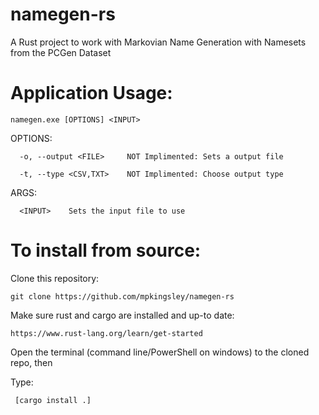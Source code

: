 # namegen-rs

A Rust project to work with Markovian Name Generation with Namesets from the PCGen Dataset

# Application Usage:

    namegen.exe [OPTIONS] <INPUT>

 OPTIONS:
 
      -o, --output <FILE>     NOT Implimented: Sets a output file
  
      -t, --type <CSV,TXT>    NOT Implimented: Choose output type

  ARGS:
  
      <INPUT>    Sets the input file to use
  
  
# To install from source:

  Clone this repository:
 
    git clone https://github.com/mpkingsley/namegen-rs

 Make sure rust and cargo are installed and up-to date:
 
    https://www.rust-lang.org/learn/get-started
   
 Open the  terminal (command line/PowerShell on windows) to the cloned repo, then
 
 Type:
     
     [cargo install .]
   
